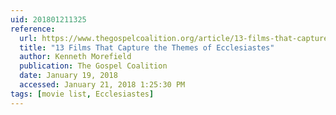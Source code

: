 ```yaml
---
uid: 201801211325
reference:
  url: https://www.thegospelcoalition.org/article/13-films-that-capture-the-themes-of-ecclesiastes/
  title: "13 Films That Capture the Themes of Ecclesiastes"
  author: Kenneth Morefield
  publication: The Gospel Coalition
  date: January 19, 2018
  accessed: January 21, 2018 1:25:30 PM
tags: [movie list, Ecclesiastes]
---
```

